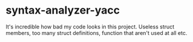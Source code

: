 # syntax-analyzer-yacc

It's incredible how bad my code looks in this project. Useless struct members, too many struct definitions, function that aren't used at all etc.
